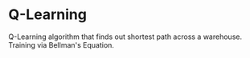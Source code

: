 # Q-Learning

Q-Learning algorithm that finds out shortest path across a warehouse.
Training via Bellman's Equation.




